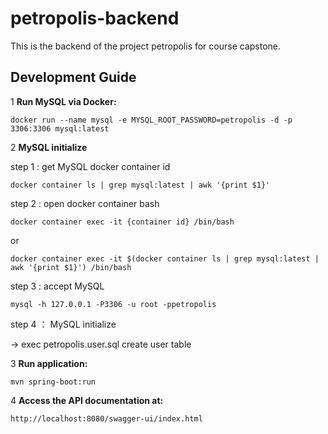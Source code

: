 # petropolis-backend

This is the backend of the project petropolis for course capstone.

## Development Guide

1 **Run MySQL via Docker:**
   
   `docker run --name mysql -e MYSQL_ROOT_PASSWORD=petropolis -d -p 3306:3306 mysql:latest`
  
2 **MySQL initialize**

   step 1 : get MySQL docker container id

   `docker container ls | grep mysql:latest | awk '{print $1}'`

   step 2 : open docker container bash
   
   `docker container exec -it {container id} /bin/bash`

   or

   `docker container exec -it $(docker container ls | grep mysql:latest | awk '{print $1}') /bin/bash`
   
   step 3 : accept MySQL

   `mysql -h 127.0.0.1 -P3306 -u root -ppetropolis`

   step 4 ： MySQL initialize

   -> exec petropolis.user.sql create user table

3 **Run application:**

   `mvn spring-boot:run`

4 **Access the API documentation at:**

   `http://localhost:8080/swagger-ui/index.html`
